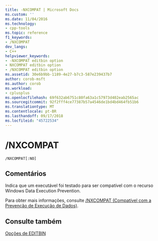 ```yaml
---
title: -NXCOMPAT | Microsoft Docs
ms.custom: ''
ms.date: 11/04/2016
ms.technology:
- cpp-tools
ms.topic: reference
f1_keywords:
- /NXCOMPAT
dev_langs:
- C++
helpviewer_keywords:
- -NXCOMPAT editbin option
- NXCOMPAT editbin option
- /NXCOMPAT editbin option
ms.assetid: 30e6b9bb-1189-4e27-b7c3-587e239437b7
author: corob-msft
ms.author: corob
ms.workload:
- cplusplus
ms.openlocfilehash: 69f632ab6751c80fa63a1c57973d402eab2565ac
ms.sourcegitcommit: 92f2fff4ce77387b57a4546de1bd4bd464fb51b6
ms.translationtype: MT
ms.contentlocale: pt-BR
ms.lasthandoff: 09/17/2018
ms.locfileid: "45722534"
---
```

# <a name="nxcompat"></a>/NXCOMPAT

```
/NXCOMPAT[:NO]
```

## <a name="remarks"></a>Comentários

Indica que um executável foi testado para ser compatível com o recurso Windows Data Execution Prevention.

Para obter mais informações, consulte [/NXCOMPAT (Compatível com a Prevenção de Execução de Dados)](../../build/reference/nxcompat-compatible-with-data-execution-prevention.md).

## <a name="see-also"></a>Consulte também

[Opções de EDITBIN](../../build/reference/editbin-options.md)